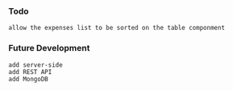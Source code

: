 ### Todo
```
allow the expenses list to be sorted on the table componment
```
### Future Development
```
add server-side
add REST API
add MongoDB
```

